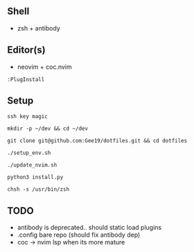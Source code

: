 ## Shell
- zsh + antibody

## Editor(s)
- neovim + coc.nvim

`:PlugInstall`

## Setup
`ssh key magic`

`mkdir -p ~/dev && cd ~/dev`

`git clone git@github.com:Gee19/dotfiles.git && cd dotfiles`

`./setup_env.sh`

`./update_nvim.sh`

`python3 install.py`

`chsh -s /usr/bin/zsh`

## TODO
- antibody is deprecated.. should static load plugins
- .config bare repo (should fix antibody dep)
- coc -> nvim lsp when its more mature
